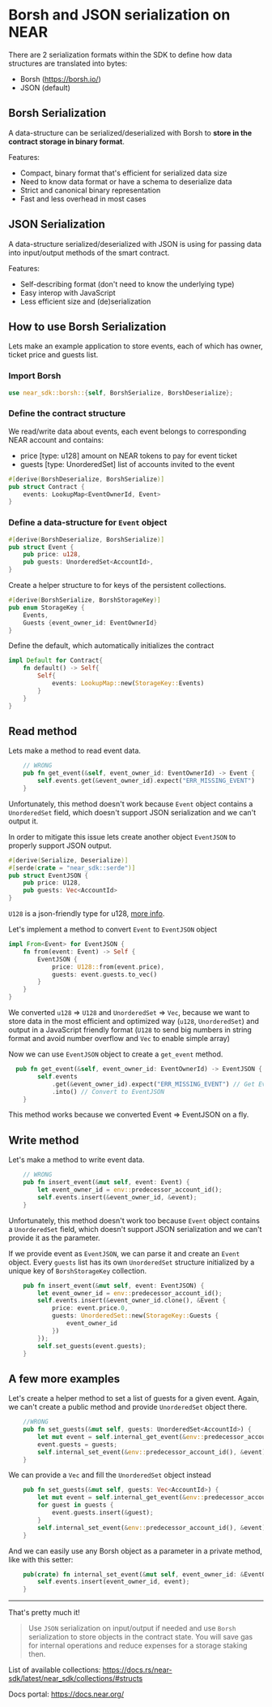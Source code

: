 # Borsh and JSON serialization on NEAR 

There are 2 serialization formats within the SDK to define how data structures are translated into bytes:

- Borsh (https://borsh.io/) 
- JSON (default)

## Borsh Serialization

A data-structure can be serialized/deserialized with Borsh to **store in the contract storage in binary format**.
 
Features:
  - Compact, binary format that's efficient for serialized data size
  - Need to know data format or have a schema to deserialize data
  - Strict and canonical binary representation
  - Fast and less overhead in most cases

## JSON Serialization

A data-structure serialized/deserialized with JSON is using for passing data into input/output methods of the smart contract.

Features:
 - Self-describing format (don't need to know the underlying type)
 - Easy interop with JavaScript
 - Less efficient size and (de)serialization


## How to use Borsh Serialization

Lets make an example application to store events, each of which has owner, ticket price and guests list.

### Import Borsh
```rust
use near_sdk::borsh::{self, BorshSerialize, BorshDeserialize};
```

### Define the contract structure

We read/write data about events, each event belongs to corresponding NEAR account and contains:
 - price [type: u128] amount on NEAR tokens to pay for event ticket
 - guests [type: UnorderedSet] list of accounts invited to the event

```rust
#[derive(BorshDeserialize, BorshSerialize)]
pub struct Contract {
    events: LookupMap<EventOwnerId, Event>
}
```

### Define a data-structure for `Event` object

```rust
#[derive(BorshDeserialize, BorshSerialize)]
pub struct Event {
    pub price: u128,
    pub guests: UnorderedSet<AccountId>,
}
```

Create a helper structure to for keys of the persistent collections.

```rust
#[derive(BorshSerialize, BorshStorageKey)]
pub enum StorageKey {
    Events,
    Guests {event_owner_id: EventOwnerId}
}
```

Define the default, which automatically initializes the contract

```rust
impl Default for Contract{
    fn default() -> Self{
        Self{
            events: LookupMap::new(StorageKey::Events)
        }
    }
}
```

## Read method

Lets make a method to read event data.

```rust
    // WRONG
    pub fn get_event(&self, event_owner_id: EventOwnerId) -> Event {
        self.events.get(&event_owner_id).expect("ERR_MISSING_EVENT")
    }
```

Unfortunately, this method doesn't work because `Event` object contains a `UnorderedSet` field,
which doesn't support JSON serialization and we can't output it.

In order to mitigate this issue lets create another object `EventJSON` to properly support
JSON output.

```rust
#[derive(Serialize, Deserialize)]
#[serde(crate = "near_sdk::serde")]
pub struct EventJSON {
    pub price: U128,
    pub guests: Vec<AccountId>
}
```

`U128` is a json-friendly type for u128, [more info](https://docs.rs/near-sdk/latest/near_sdk/json_types/struct.U128.html).

Let's implement a method to convert `Event` to `EventJSON` object

```rust 
impl From<Event> for EventJSON {
    fn from(event: Event) -> Self {
        EventJSON {
            price: U128::from(event.price),
            guests: event.guests.to_vec()
        }
    }
}
```

We converted `u128` => `U128` and `UnorderedSet` => `Vec`, because we want to store data in the most 
efficient and optimized way (`u128`, `UnorderedSet`) and output in a JavaScript friendly format (`U128` to send big 
numbers in string format and avoid number overflow and `Vec` to enable simple array)

Now we can use `EventJSON` object to create a `get_event` method.

```rust
  pub fn get_event(&self, event_owner_id: EventOwnerId) -> EventJSON {
        self.events
            .get(&event_owner_id).expect("ERR_MISSING_EVENT") // Get Event
            .into() // Convert to EventJSON
    }
```

This method works because we converted Event => EventJSON on a fly.

## Write method

Let's make a method to write event data.

```rust
    // WRONG 
    pub fn insert_event(&mut self, event: Event) {
        let event_owner_id = env::predecessor_account_id();
        self.events.insert(&event_owner_id, &event);
    }
```

Unfortunately, this method doesn't work too because `Event` object contains a `UnorderedSet` field, which doesn't support 
JSON serialization and we can't provide it as the parameter.

If we provide event as `EventJSON`, we can parse it and create an `Event` object. 
Every `guests` list has its own `UnorderedSet` structure initialized by a unique key of `BorshStorageKey` collection.

```rust    
    pub fn insert_event(&mut self, event: EventJSON) {
        let event_owner_id = env::predecessor_account_id();
        self.events.insert(&event_owner_id.clone(), &Event {
            price: event.price.0,
            guests: UnorderedSet::new(StorageKey::Guests {
                event_owner_id
            })
        });
        self.set_guests(event.guests);
    }
```

## A few more examples

Let's create a helper method to set a list of guests for a given event. 
Again, we can't create a public method and provide `UnorderedSet` object there.

```rust
    //WRONG
    pub fn set_guests(&mut self, guests: UnorderedSet<AccountId>) {
        let mut event = self.internal_get_event(&env::predecessor_account_id());
        event.guests = guests;
        self.internal_set_event(&env::predecessor_account_id(), &event);
    }
   ```
     
We can provide a `Vec` and fill the `UnorderedSet` object instead
```rust
    pub fn set_guests(&mut self, guests: Vec<AccountId>) {
        let mut event = self.internal_get_event(&env::predecessor_account_id());
        for guest in guests {
            event.guests.insert(&guest);
        }
        self.internal_set_event(&env::predecessor_account_id(), &event);
    }
```

And we can easily use any Borsh object as a parameter in a private method, like with this setter:

```rust
    pub(crate) fn internal_set_event(&mut self, event_owner_id: &EventOwnerId, event: &Event) {
        self.events.insert(event_owner_id, event);
    }
```    

---

That's pretty much it!

> Use `JSON` serialization on input/output if needed and use `Borsh` serialization to store objects
in the contract state. You will save gas for internal operations and reduce expenses for a storage staking then.

List of available collections: https://docs.rs/near-sdk/latest/near_sdk/collections/#structs

Docs portal: https://docs.near.org/
  
